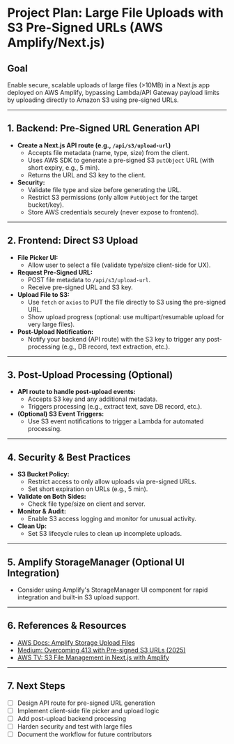# Project Plan: Large File Uploads with S3 Pre-Signed URLs (AWS Amplify/Next.js)

## Goal
Enable secure, scalable uploads of large files (>10MB) in a Next.js app deployed on AWS Amplify, bypassing Lambda/API Gateway payload limits by uploading directly to Amazon S3 using pre-signed URLs.

---

## 1. **Backend: Pre-Signed URL Generation API**
- **Create a Next.js API route (e.g., `/api/s3/upload-url`)**
  - Accepts file metadata (name, type, size) from the client.
  - Uses AWS SDK to generate a pre-signed S3 `putObject` URL (with short expiry, e.g., 5 min).
  - Returns the URL and S3 key to the client.
- **Security:**
  - Validate file type and size before generating the URL.
  - Restrict S3 permissions (only allow `PutObject` for the target bucket/key).
  - Store AWS credentials securely (never expose to frontend).

---

## 2. **Frontend: Direct S3 Upload**
- **File Picker UI:**
  - Allow user to select a file (validate type/size client-side for UX).
- **Request Pre-Signed URL:**
  - POST file metadata to `/api/s3/upload-url`.
  - Receive pre-signed URL and S3 key.
- **Upload File to S3:**
  - Use `fetch` or `axios` to PUT the file directly to S3 using the pre-signed URL.
  - Show upload progress (optional: use multipart/resumable upload for very large files).
- **Post-Upload Notification:**
  - Notify your backend (API route) with the S3 key to trigger any post-processing (e.g., DB record, text extraction, etc.).

---

## 3. **Post-Upload Processing (Optional)**
- **API route to handle post-upload events:**
  - Accepts S3 key and any additional metadata.
  - Triggers processing (e.g., extract text, save DB record, etc.).
- **(Optional) S3 Event Triggers:**
  - Use S3 event notifications to trigger a Lambda for automated processing.

---

## 4. **Security & Best Practices**
- **S3 Bucket Policy:**
  - Restrict access to only allow uploads via pre-signed URLs.
  - Set short expiration on URLs (e.g., 5 min).
- **Validate on Both Sides:**
  - Check file type/size on client and server.
- **Monitor & Audit:**
  - Enable S3 access logging and monitor for unusual activity.
- **Clean Up:**
  - Set S3 lifecycle rules to clean up incomplete uploads.

---

## 5. **Amplify StorageManager (Optional UI Integration)**
- Consider using Amplify's StorageManager UI component for rapid integration and built-in S3 upload support.

---

## 6. **References & Resources**
- [AWS Docs: Amplify Storage Upload Files](https://docs.amplify.aws/gen1/nextjs/prev/build-a-backend/storage/upload/)
- [Medium: Overcoming 413 with Pre-signed S3 URLs (2025)](https://medium.com/@saminchandeepa/overcoming-the-413-function-payload-too-large-secure-bulk-file-uploads-using-pre-signed-s3-urls-59021570c210)
- [AWS TV: S3 File Management in Next.js with Amplify](https://aws.amazon.com/awstv/watch/fd30f4c4cf9/)

---

## 7. **Next Steps**
- [ ] Design API route for pre-signed URL generation
- [ ] Implement client-side file picker and upload logic
- [ ] Add post-upload backend processing
- [ ] Harden security and test with large files
- [ ] Document the workflow for future contributors 